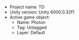 <!-- UNITY CODE ASSIST INSTRUCTIONS START -->
- Project name: TD
- Unity version: Unity 6000.0.32f1
- Active game object:
  - Name: Photon
  - Tag: Untagged
  - Layer: Default
<!-- UNITY CODE ASSIST INSTRUCTIONS END -->
